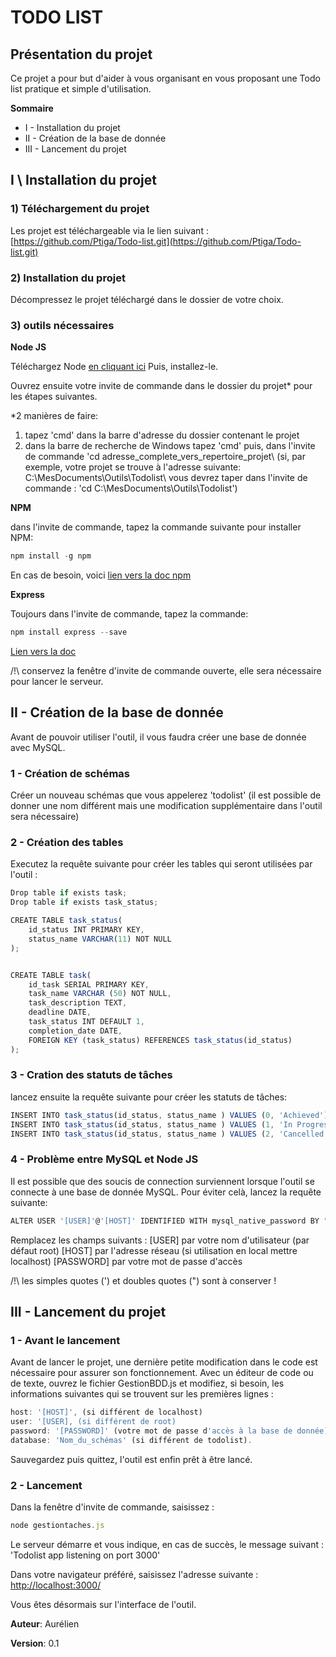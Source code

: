 # TODO LIST


## Présentation du projet

Ce projet a pour but d'aider à vous organisant en vous proposant une Todo list pratique et simple d'utilisation.

**Sommaire**
* I - Installation du projet
* II - Création de la base de donnée
* III - Lancement du projet



## I \ Installation du projet


### 1) Téléchargement du projet

Les projet est téléchargeable via le lien suivant : [https://github.com/Ptiga/Todo-list.git](https://github.com/Ptiga/Todo-list.git)


### 2) Installation du projet

Décompressez le projet téléchargé dans le dossier de votre choix.


### 3) outils nécessaires

**Node JS**

Téléchargez Node [en cliquant ici](https://nodejs.org/en/download/)
Puis, installez-le.

Ouvrez ensuite votre invite de commande dans le dossier du projet* pour les étapes suivantes.

*2 manières de faire:
1. tapez 'cmd' dans la barre d'adresse du dossier contenant le projet
2. dans la barre de recherche de Windows tapez 'cmd' puis, dans l'invite de commande 'cd adresse_complete_vers_repertoire_projet\ 
    (si, par exemple, votre projet se trouve à l'adresse suivante: C:\MesDocuments\Outils\Todolist\ vous devrez taper dans l'invite de commande : 'cd C:\MesDocuments\Outils\Todolist\') 


**NPM**

dans l'invite de commande, tapez la commande suivante pour installer NPM: 
```jsx
npm install -g npm
```

En cas de besoin, voici [lien vers la doc npm](https://docs.npmjs.com/downloading-and-installing-node-js-and-npm)


**Express**

Toujours dans l'invite de commande, tapez la commande: 
```jsx
npm install express --save
```

[Lien vers la doc](https://expressjs.com/fr/starter/installing.html)

/!\ conservez la fenêtre d'invite de commande ouverte, elle sera nécessaire pour lancer le serveur.




## II - Création de la base de donnée

Avant de pouvoir utiliser l'outil, il vous faudra créer une base de donnée avec MySQL. 


### 1 - Création de schémas

Créer un nouveau schémas que vous appelerez 'todolist' (il est possible de donner une nom différent mais une modification supplémentaire dans l'outil sera nécessaire)


### 2 - Création des tables

Executez la requête suivante pour créer les tables qui seront utilisées par l'outil : 
```jsx
Drop table if exists task;
Drop table if exists task_status;

CREATE TABLE task_status(
	id_status INT PRIMARY KEY,
	status_name VARCHAR(11) NOT NULL
);


CREATE TABLE task(
	id_task SERIAL PRIMARY KEY,
	task_name VARCHAR (50) NOT NULL,
	task_description TEXT,
	deadline DATE,
	task_status INT DEFAULT 1,
	completion_date DATE,
	FOREIGN KEY (task_status) REFERENCES task_status(id_status)
);
```


### 3 - Cration des statuts de tâches

lancez ensuite la requête suivante pour créer les statuts de tâches:
```jsx
INSERT INTO task_status(id_status, status_name ) VALUES (0, 'Achieved');
INSERT INTO task_status(id_status, status_name ) VALUES (1, 'In Progress');
INSERT INTO task_status(id_status, status_name ) VALUES (2, 'Cancelled');
```


### 4 - Problème entre MySQL et Node JS

Il est possible que des soucis de connection surviennent lorsque l'outil se connecte à une base de donnée MySQL. Pour éviter celà, lancez la requête suivante:
```jsx
ALTER USER '[USER]'@'[HOST]' IDENTIFIED WITH mysql_native_password BY "[PASSWORD]";
```

Remplacez les champs suivants :
[USER] par votre nom d'utilisateur (par défaut root)
[HOST] par l'adresse réseau (si utilisation en local mettre localhost)
[PASSWORD] par votre mot de passe d'accès


/!\ les simples quotes (') et doubles quotes (") sont à conserver !




## III - Lancement du projet


### 1 - Avant le lancement

Avant de lancer le projet, une dernière petite modification dans le code est nécessaire pour assurer son fonctionnement. Avec un éditeur de code ou de texte, ouvrez le fichier GestionBDD.js et modifiez, si besoin, les informations suivantes qui se trouvent sur les premières lignes :
```jsx
host: '[HOST]', (si différent de localhost)
user: '[USER], (si différent de root)
password: '[PASSWORD]' (votre mot de passe d'accès à la base de donnée)
database: 'Nom_du_schémas' (si différent de todolist).
```

Sauvegardez puis quittez, l'outil est enfin prêt à être lancé.


### 2 - Lancement

Dans la fenêtre d'invite de commande, saisissez : 
```jsx
node gestiontaches.js
```

Le serveur démarre et vous indique, en cas de succès, le message suivant : 'Todolist app listening on port 3000'

Dans votre navigateur préféré, saisissez l'adresse suivante : [http://localhost:3000/](http://localhost:3000/)

Vous êtes désormais sur l'interface de l'outil.


**Auteur**: Aurélien

**Version**: 0.1

